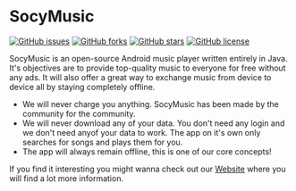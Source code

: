 # SocyMusic
[![GitHub issues](https://img.shields.io/github/issues/Benji377/SocyMusic)](https://github.com/Benji377/SocyMusic/issues) [![GitHub forks](https://img.shields.io/github/forks/Benji377/SocyMusic)](https://github.com/Benji377/SocyMusic/network) [![GitHub stars](https://img.shields.io/github/stars/Benji377/SocyMusic)](https://github.com/Benji377/SocyMusic/stargazers) [![GitHub license](https://img.shields.io/github/license/Benji377/SocyMusic)](https://github.com/Benji377/SocyMusic/blob/main/LICENSE)


SocyMusic is an open-source Android music player written entirely in Java. It's objectives are to provide top-quality music to everyone for free without any ads. It will also offer a great way to exchange music from device to device all by staying completely offline. 

- We will never charge you anything. SocyMusic has been made by the community for the community.
- We will never download any of your data. You don't need any login and we don't need anyof your data to work. The app on it's own only searches for songs and plays them for you.
- The app will always remain offline, this is one of our core concepts!

If you find it interesting you might wanna check out our [Website](https://benji377.github.io/SocyMusic/) where you will find a lot more information.
